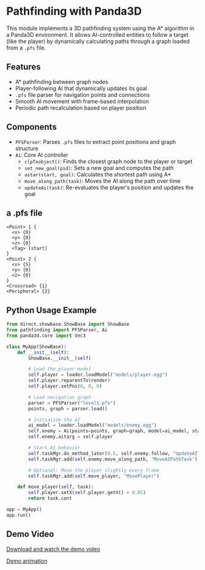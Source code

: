 # Pathfinding with Panda3D

This module implements a 3D pathfinding system using the A* algorithm in a Panda3D environment. It allows AI-controlled entities to follow a target (like the player) by dynamically calculating paths through a graph loaded from a `.pfs` file.

## Features

- A* pathfinding between graph nodes
- Player-following AI that dynamically updates its goal
- `.pfs` file parser for navigation points and connections
- Smooth AI movement with frame-based interpolation
- Periodic path recalculation based on player position

## Components

- `PFSParser`: Parses `.pfs` files to extract point positions and graph structure
- `Ai`: Core AI controller
  - `clpToobject()`: Finds the closest graph node to the player or target
  - `set_new_goal(pid)`: Sets a new goal and computes the path
  - `astar(start, goal)`: Calculates the shortest path using A*
  - `move_along_path(task)`: Moves the AI along the path over time
  - `updateAi(task)`: Re-evaluates the player's position and updates the goal


## a .pfs file

```pfs
<Point> 1 {
  <x> {0}
  <y> {0}
  <z> {0}
  <Tag> [start]
}
<Point> 2 {
  <x> {5}
  <y> {0}
  <z> {0}
}
<Crossroad> {1}
<Peripheral> {2}
```

## Python Usage Example

```python
from direct.showbase.ShowBase import ShowBase
from pathfinding import PFSParser, Ai
from panda3d.core import Vec3

class MyApp(ShowBase):
    def __init__(self):
        ShowBase.__init__(self)

        # Load the player model
        self.player = loader.loadModel("models/player.egg")
        self.player.reparentTo(render)
        self.player.setPos(0, 0, 0)

        # Load navigation graph
        parser = PFSParser("level1.pfs")
        points, graph = parser.load()

        # Initialize the AI
        ai_model = loader.loadModel("models/enemy.egg")
        self.enemy = Ai(points=points, graph=graph, model=ai_model, start_id=1)
        self.enemy.aitarg = self.player

        # Start AI behavior
        self.taskMgr.do_method_later(0.5, self.enemy.follow, "UpdateAITask")
        self.taskMgr.add(self.enemy.move_along_path, "MoveAIPathTask")

        # Optional: Move the player slightly every frame
        self.taskMgr.add(self.move_player, "MovePlayer")

    def move_player(self, task):
        self.player.setX(self.player.getX() + 0.05)
        return task.cont

app = MyApp()
app.run()
```

## Demo Video

[Download and watch the demo video](video/samples_wandering.mp4)

[Demo animation](video/samples_wandering.gif)
